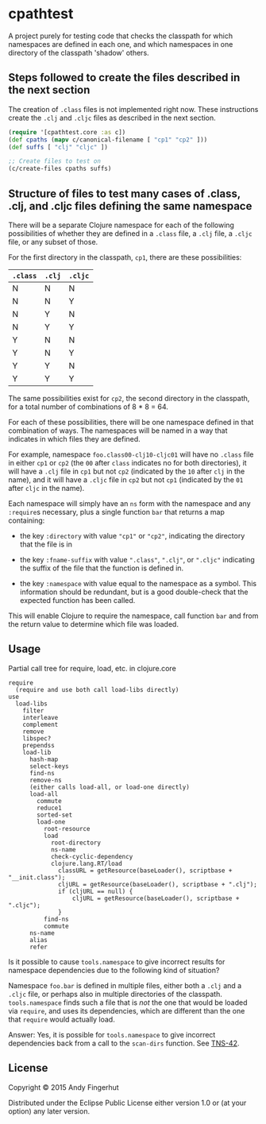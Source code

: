 # cpathtest

A project purely for testing code that checks the classpath for which
namespaces are defined in each one, and which namespaces in one
directory of the classpath 'shadow' others.


## Steps followed to create the files described in the next section

The creation of `.class` files is not implemented right now.  These
instructions create the `.clj` and `.cljc` files as described in the
next section.

```clojure
(require '[cpathtest.core :as c])
(def cpaths (mapv c/canonical-filename [ "cp1" "cp2" ]))
(def suffs [ "clj" "cljc" ])

;; Create files to test on
(c/create-files cpaths suffs)
```


## Structure of files to test many cases of .class, .clj, and .cljc files defining the same namespace

There will be a separate Clojure namespace for each of the following
possibilities of whether they are defined in a `.class` file, a `.clj`
file, a `.cljc` file, or any subset of those.

For the first directory in the classpath, `cp1`, there are these
possibilities:

| `.class` | `.clj` | `.cljc` |
| -------- | ------ | ------- |
| N | N | N |
| N | N | Y |
| N | Y | N |
| N | Y | Y |
| Y | N | N |
| Y | N | Y |
| Y | Y | N |
| Y | Y | Y |

The same possibilities exist for `cp2`, the second directory in the
classpath, for a total number of combinations of 8 * 8 = 64.

For each of these possibilities, there will be one namespace defined
in that combination of ways.  The namespaces will be named in a way
that indicates in which files they are defined.

For example, namespace `foo.class00-clj10-cljc01` will have no
`.class` file in either `cp1` or `cp2` (the `00` after `class`
indicates no for both directories), it will have a `.clj` file in
`cp1` but not `cp2` (indicated by the `10` after `clj` in the name),
and it will have a `.cljc` file in `cp2` but not `cp1` (indicated by
the `01` after `cljc` in the name).

Each namespace will simply have an `ns` form with the namespace and
any `:require`s necessary, plus a single function `bar` that returns a
map containing:

* the key `:directory` with value `"cp1"` or `"cp2"`, indicating the
  directory that the file is in

* the key `:fname-suffix` with value `".class"`, `".clj"`, or
  `".cljc"` indicating the suffix of the file that the function is
  defined in.

* the key `:namespace` with value equal to the namespace as a symbol.
  This information should be redundant, but is a good double-check
  that the expected function has been called.

This will enable Clojure to require the namespace, call function `bar`
and from the return value to determine which file was loaded.


## Usage

Partial call tree for require, load, etc. in clojure.core

```
require
  (require and use both call load-libs directly)
use
  load-libs
    filter
    interleave
    complement
    remove
    libspec?
    prependss
    load-lib
      hash-map
      select-keys
      find-ns
      remove-ns
      (either calls load-all, or load-one directly)
      load-all
        commute
        reduce1
        sorted-set
        load-one
          root-resource
          load
            root-directory
            ns-name
            check-cyclic-dependency
            clojure.lang.RT/load
              classURL = getResource(baseLoader(), scriptbase + "__init.class");
              cljURL = getResource(baseLoader(), scriptbase + ".clj");
              if (cljURL == null) {
                  cljURL = getResource(baseLoader(), scriptbase + ".cljc");
              }
          find-ns
          commute
      ns-name
      alias
      refer
```

Is it possible to cause `tools.namespace` to give incorrect results
for namespace dependencies due to the following kind of situation?

Namespace `foo.bar` is defined in multiple files, either both a `.clj`
and a `.cljc` file, or perhaps also in multiple directories of the
classpath.  `tools.namespace` finds such a file that is _not_ the one
that would be loaded via `require`, and uses its dependencies, which
are different than the one that `require` would actually load.

Answer: Yes, it is possible for `tools.namespace` to give incorrect
dependencies back from a call to the `scan-dirs` function.  See
[TNS-42](http://dev.clojure.org/jira/browse/TNS-42).


## License

Copyright © 2015 Andy Fingerhut

Distributed under the Eclipse Public License either version 1.0 or (at
your option) any later version.
